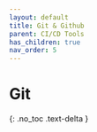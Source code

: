```yaml
---
layout: default
title: Git & Github
parent: CI/CD Tools
has_children: true
nav_order: 5
---
```


# Git

{: .no_toc .text-delta }
